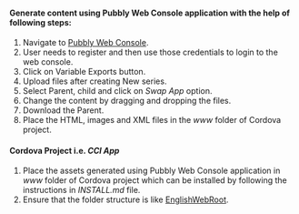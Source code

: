 #### Generate content using Pubbly Web Console application with the help of following steps:
1. Navigate to [Pubbly Web Console](http://console.pubbly.com/).
2. User needs to register and then use those credentials to login to the web console.
3. Click on Variable Exports button.
4. Upload files after creating New series.
5. Select Parent, child and click on _Swap App_ option.
6. Change the content by dragging and dropping the files.
7. Download the Parent.
8. Place the HTML, images and XML files in the _www_ folder of Cordova project.

#### Cordova Project i.e. _CCI App_
1. Place the assets generated using Pubbly Web Console application in _www_ folder of Cordova project which can be installed by following the instructions in _INSTALL.md_ file.
2. Ensure that the folder structure is like [EnglishWebRoot](https://github.com/XPRIZE/GLEXP-Team-CCI/tree/master/Cordova%20schoolHouse%20app/EnglishWebRoot).